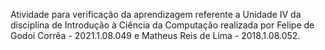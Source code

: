 Atividade para verificação da aprendizagem referente a Unidade IV da disciplina de Introdução à Ciência da Computação realizada por Felipe de Godoi Corrêa - 2021.1.08.049 e Matheus Reis de Lima - 2018.1.08.052.
